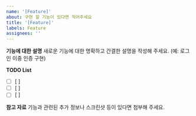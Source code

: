 ```yaml
---
name: '[Feature]'
about: 구현 할 기능이 있다면 적어주세요
title: '[Feature]'
labels: Feature
assignees: ''
---
```


**기능에 대한 설명**
새로운 기능에 대한 명확하고 간결한 설명을 작성해 주세요.
(예: 로그인 이중 인증 구현)

**TODO List**

- [ ] [ ]
- [ ] [ ]
- [ ] [ ]

**참고 자료**
기능과 관련된 추가 정보나 스크린샷 등이 있다면 첨부해 주세요.
